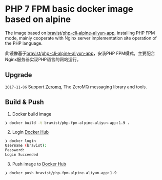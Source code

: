 # PHP 7 FPM basic docker image based on alpine

The image based on [bravist/php-cli-alpine-aliyun-app](https://hub.docker.com/r/bravist/php-cli-alpine-aliyun-app/), installing PHP FPM mode, mainly cooperate with Nginx server implementation site operation of the PHP language.

此镜像基于[bravist/php-cli-alpine-aliyun-app](https://hub.docker.com/r/bravist/php-cli-alpine-aliyun-app/)，安装PHP FPM模式，主要配合Nginx服务器实现PHP语言的网站运行。



## Upgrade

`2017-11-06` Support [Zeromq](https://pkgs.alpinelinux.org/package/edge/main/x86/zeromq), The ZeroMQ messaging library and tools.


## Build & Push

1. Docker build image
```bash
❯ docker build -t bravist/php-fpm-alpine-aliyun-app:1.9 .
```

2. Login [Docker Hub](https://hub.docker.com)
```bash
❯ docker login
Username (bravist):
Password:
Login Succeeded
```

3. Push image to [Docker Hub](https://hub.docker.com)
```bash
❯ docker push bravist/php-fpm-alpine-aliyun-app:1.9
```